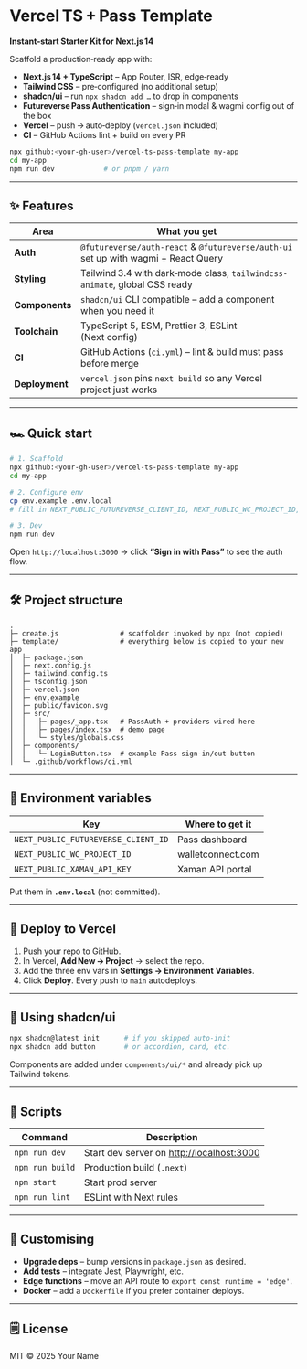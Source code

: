 # Vercel TS + Pass Template

**Instant‑start Starter Kit for Next.js 14**

Scaffold a production‑ready app with:

- **Next.js 14 + TypeScript** – App Router, ISR, edge‑ready  
- **Tailwind CSS** – pre‑configured (no additional setup)  
- **shadcn/ui** – run `npx shadcn add …` to drop in components  
- **Futureverse Pass Authentication** – sign‑in modal & wagmi config out of the box  
- **Vercel** – push → auto‑deploy (`vercel.json` included)  
- **CI** – GitHub Actions lint + build on every PR

```bash
npx github:<your‑gh‑user>/vercel-ts-pass-template my-app
cd my-app
npm run dev            # or pnpm / yarn
```

---

## ✨ Features

| Area | What you get |
|------|--------------|
| **Auth** | `@futureverse/auth-react` & `@futureverse/auth-ui` set up with wagmi + React Query |
| **Styling** | Tailwind 3.4 with dark‑mode class, `tailwindcss-animate`, global CSS ready |
| **Components** | `shadcn/ui` CLI compatible – add a component when you need it |
| **Toolchain** | TypeScript 5, ESM, Prettier 3, ESLint (Next config) |
| **CI** | GitHub Actions (`ci.yml`) – lint & build must pass before merge |
| **Deployment** | `vercel.json` pins `next build` so any Vercel project just works |

---

## 🏎️ Quick start

```bash
# 1. Scaffold
npx github:<your‑gh‑user>/vercel-ts-pass-template my-app
cd my-app

# 2. Configure env
cp env.example .env.local
# fill in NEXT_PUBLIC_FUTUREVERSE_CLIENT_ID, NEXT_PUBLIC_WC_PROJECT_ID, NEXT_PUBLIC_XAMAN_API_KEY

# 3. Dev
npm run dev
```

Open `http://localhost:3000` → click **“Sign in with Pass”** to see the auth flow.

---

## 🛠️ Project structure

```
.
├─ create.js               # scaffolder invoked by npx (not copied)
├─ template/               # everything below is copied to your new app
│  ├─ package.json
│  ├─ next.config.js
│  ├─ tailwind.config.ts
│  ├─ tsconfig.json
│  ├─ vercel.json
│  ├─ env.example
│  ├─ public/favicon.svg
│  ├─ src/
│  │   ├─ pages/_app.tsx   # PassAuth + providers wired here
│  │   ├─ pages/index.tsx  # demo page
│  │   └─ styles/globals.css
│  ├─ components/
│  │   └─ LoginButton.tsx  # example Pass sign‑in/out button
│  └─ .github/workflows/ci.yml
```

---

## 🔑 Environment variables

| Key | Where to get it |
|-----|-----------------|
| `NEXT_PUBLIC_FUTUREVERSE_CLIENT_ID` | Pass dashboard |
| `NEXT_PUBLIC_WC_PROJECT_ID` | walletconnect.com |
| `NEXT_PUBLIC_XAMAN_API_KEY` | Xaman API portal |

Put them in **`.env.local`** (not committed).

---

## 🚀 Deploy to Vercel

1. Push your repo to GitHub.  
2. In Vercel, **Add New → Project** → select the repo.  
3. Add the three env vars in **Settings → Environment Variables**.  
4. Click **Deploy**. Every push to `main` autodeploys.

---

## 🎨 Using shadcn/ui

```bash
npx shadcn@latest init      # if you skipped auto‑init
npx shadcn add button       # or accordion, card, etc.
```

Components are added under `components/ui/*` and already pick up Tailwind tokens.

---

## 📜 Scripts

| Command | Description |
|---------|-------------|
| `npm run dev` | Start dev server on <http://localhost:3000> |
| `npm run build` | Production build (`.next`) |
| `npm start` | Start prod server |
| `npm run lint` | ESLint with Next rules |

---

## 🧩 Customising

- **Upgrade deps** – bump versions in `package.json` as desired.  
- **Add tests** – integrate Jest, Playwright, etc.  
- **Edge functions** – move an API route to `export const runtime = 'edge'`.  
- **Docker** – add a `Dockerfile` if you prefer container deploys.

---

## 🗒️ License

MIT © 2025 Your Name
